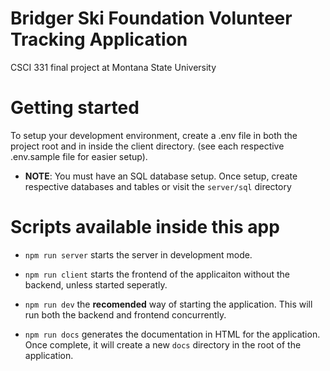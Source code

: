 # Bridger Ski Foundation Volunteer Tracking Application

CSCI 331 final project at Montana State University

# Getting started
To setup your development environment, create a .env file in both the project root and in inside the client directory. (see each respective .env.sample file for easier setup).

 - **NOTE**: You must have an SQL database setup. Once setup, create respective databases and tables or visit the `server/sql` directory

# Scripts available inside this app

- `npm run server` starts the server in development mode.

- `npm run client` starts the frontend of the applicaiton without the backend, unless started seperatly.

- `npm run dev` the **recomended** way of starting the application. This will run both the backend and frontend concurrently.

- `npm run docs` generates the documentation in HTML for the application. Once complete, it will create a new `docs` directory in the root of the application.